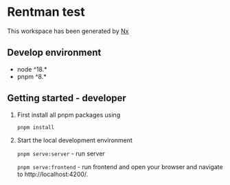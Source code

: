 # Rentman test
This workspace has been generated by [Nx](https://nx.dev)

## Develop environment
-   node ^18.\*
-   pnpm ^8.\*

## Getting started - developer

1.  First install all pnpm packages using

    `pnpm install`

2.  Start the local development environment

    `pnpm serve:server` - run server

    `pnpm serve:frontend` - run frontend and open your browser and navigate to http://localhost:4200/.
